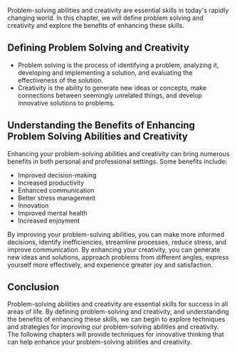 
Problem-solving abilities and creativity are essential skills in today's rapidly changing world. In this chapter, we will define problem solving and creativity and explore the benefits of enhancing these skills.

Defining Problem Solving and Creativity
---------------------------------------

* Problem solving is the process of identifying a problem, analyzing it, developing and implementing a solution, and evaluating the effectiveness of the solution.
* Creativity is the ability to generate new ideas or concepts, make connections between seemingly unrelated things, and develop innovative solutions to problems.

Understanding the Benefits of Enhancing Problem Solving Abilities and Creativity
--------------------------------------------------------------------------------

Enhancing your problem-solving abilities and creativity can bring numerous benefits in both personal and professional settings. Some benefits include:

* Improved decision-making
* Increased productivity
* Enhanced communication
* Better stress management
* Innovation
* Improved mental health
* Increased enjoyment

By improving your problem-solving abilities, you can make more informed decisions, identify inefficiencies, streamline processes, reduce stress, and improve communication. By enhancing your creativity, you can generate new ideas and solutions, approach problems from different angles, express yourself more effectively, and experience greater joy and satisfaction.

Conclusion
----------

Problem-solving abilities and creativity are essential skills for success in all areas of life. By defining problem-solving and creativity, and understanding the benefits of enhancing these skills, we can begin to explore techniques and strategies for improving our problem-solving abilities and creativity. The following chapters will provide techniques for innovative thinking that can help enhance your problem-solving abilities and creativity.
